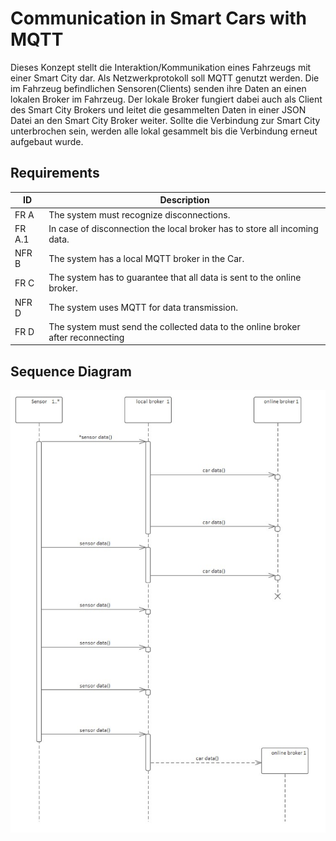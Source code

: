 # Communication in Smart Cars with MQTT

Dieses Konzept stellt die Interaktion/Kommunikation eines Fahrzeugs mit einer Smart City dar. Als Netzwerkprotokoll soll MQTT genutzt werden. Die im Fahrzeug befindlichen Sensoren(Clients) senden ihre Daten an einen lokalen Broker im Fahrzeug. Der lokale Broker fungiert dabei auch als Client des Smart City Brokers und leitet die gesammelten Daten in einer JSON Datei an den Smart City Broker weiter. Sollte die Verbindung zur Smart City unterbrochen sein, werden alle lokal gesammelt bis die Verbindung erneut aufgebaut wurde.

## Requirements
| ID |Description  |
|--|--|
|  FR A|The system must recognize disconnections.  |
| FR A.1|In case of disconnection the local broker has to store all incoming data.|
|NFR B | The system has a local MQTT broker in the Car.|
|FR C|The system has to guarantee that all data is sent to the online broker.|
|NFR D|The system uses MQTT for data transmission.|
|FR D|The system must send the collected data to the online broker after reconnecting|



## Sequence Diagram

![sequenceDiagram](UML/sequence_diagram.jpg)
